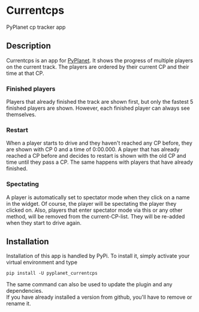 # Currentcps
PyPlanet cp tracker app

## Description
Currentcps is an app for [PyPlanet][pyplanet]. It shows the progress of multiple players
on the current track. The players are ordered by their current CP and their time at that
CP.

### Finished players
Players that already finished the track are shown first, but only the fastest 5
finished players are shown. However, each finished player can always see themselves.

### Restart
When a player starts to drive and they haven't reached any CP before, they are shown
with CP 0 and a time of 0:00.000. A player that has already reached a CP before and
decides to restart is shown with the old CP and time until they pass a CP. The same
happens with players that have already finished.

### Spectating
A player is automatically set to spectator mode when they click on a name in the
widget. Of course, the player will be spectating the player they clicked on.
Also, players that enter spectator mode via this or any other method, will be
removed from the current-CP-list. They will be re-added when they start to drive
again.

## Installation
Installation of this app is handled by PyPi. To install it, simply activate your
virtual environment and type
```commandline
pip install -U pyplanet_currentcps
```
The same command can also be used to update the plugin and any dependencies.  
If you have already installed a version from github, you'll have to remove or
rename it.

[pyplanet]: https://github.com/PyPlanet/PyPlanet